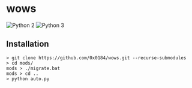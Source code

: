 # wows
![Python 2](https://img.shields.io/badge/language-Python%202-blue.svg)
![Python 3](https://img.shields.io/badge/language-Python%203-blue.svg)

## Installation
```
> git clone https://github.com/0x0184/wows.git --recurse-submodules
> cd mods/
mods > ./migrate.bat
mods > cd ..
> python auto.py
```